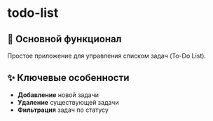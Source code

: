 # todo-list
## 📌 Основной функционал
Простое приложение для управления списком задач (To-Do List).
## ✨ Ключевые особенности
- **Добавление** новой задачи
- **Удаление** существующей задачи
- **Фильтрация** задач по статусу
